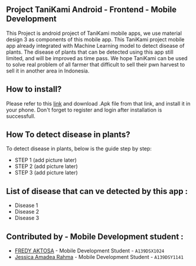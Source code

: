## Project TaniKami Android - Frontend - Mobile Development
This Project is android project of TaniKami mobile apps, we use material design 3 as components of this mobile app. This TaniKami project mobile app already integrated with Machine Learning model to detect disease of plants. The disease of plants that can be detected using this app still limited, and will be improved as time pass. We hope TaniKami can be used to solve real problem of all farmer that difficult to sell their pwn harvest to sell it in another area in Indonesia.

## How to install?
Please refer to this [link](htts:\\) and download .Apk file from that link, and install it in your phone. Don't forget to register and login after installation is successfull.

## How To detect disease in plants?
To detect disease in plants, below is the guide step by step:
* STEP 1 (add picture later)
* STEP 2 (add picture later)
* STEP 3 (add picture later)

## List of disease that can ve detected by this app :
* Disease 1
* Disease 2
* Disease 3

## Contributed by - Mobile Development student : 
* [FREDY AKTOSA](https://www.linkedin.com/in/aktofredy/) - Mobile Development Student - `A139DSX1024`
* [Jessica Amadea Rahma](https://www.linkedin.com/in/jessica-amadea-rahma-244040221/) - Mobile Development Student - `A139DSY1141`
